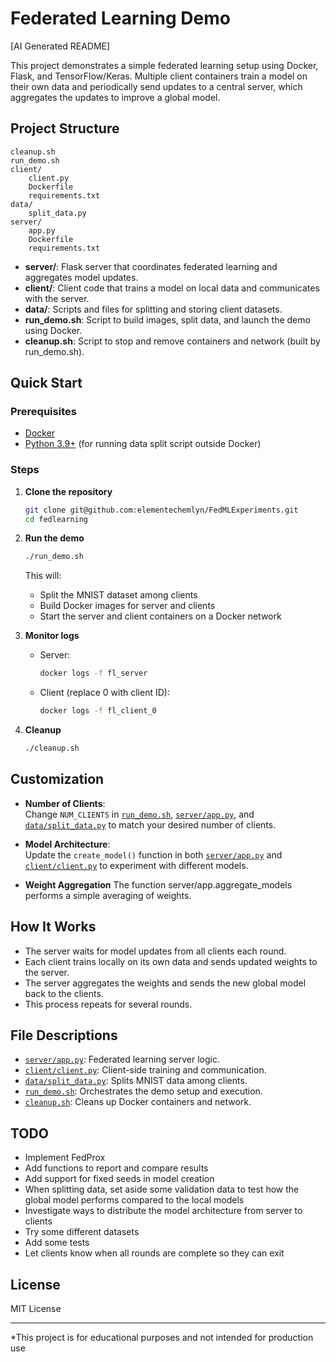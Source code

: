 # Federated Learning Demo
[AI Generated README]

This project demonstrates a simple federated learning setup using Docker, Flask, and TensorFlow/Keras. Multiple client containers train a model on their own data and periodically send updates to a central server, which aggregates the updates to improve a global model.

## Project Structure

```
cleanup.sh
run_demo.sh
client/
    client.py
    Dockerfile
    requirements.txt
data/
    split_data.py
server/
    app.py
    Dockerfile
    requirements.txt
```

- **server/**: Flask server that coordinates federated learning and aggregates model updates.
- **client/**: Client code that trains a model on local data and communicates with the server.
- **data/**: Scripts and files for splitting and storing client datasets.
- **run_demo.sh**: Script to build images, split data, and launch the demo using Docker.
- **cleanup.sh**: Script to stop and remove containers and network (built by run_demo.sh).

## Quick Start

### Prerequisites

- [Docker](https://www.docker.com/)
- [Python 3.9+](https://www.python.org/) (for running data split script outside Docker)

### Steps

1. **Clone the repository**  
   ```sh
   git clone git@github.com:elementechemlyn/FedMLExperiments.git
   cd fedlearning
   ```

2. **Run the demo**  
   ```sh
   ./run_demo.sh
   ```

   This will:
   - Split the MNIST dataset among clients
   - Build Docker images for server and clients
   - Start the server and client containers on a Docker network

3. **Monitor logs**  
   - Server:  
     ```sh
     docker logs -f fl_server
     ```
   - Client (replace 0 with client ID):  
     ```sh
     docker logs -f fl_client_0
     ```

4. **Cleanup**  
   ```sh
   ./cleanup.sh
   ```

## Customization

- **Number of Clients**:  
  Change `NUM_CLIENTS` in [`run_demo.sh`](run_demo.sh), [`server/app.py`](server/app.py), and [`data/split_data.py`](data/split_data.py) to match your desired number of clients.

- **Model Architecture**:  
  Update the `create_model()` function in both [`server/app.py`](server/app.py) and [`client/client.py`](client/client.py) to experiment with different models.

- **Weight Aggregation**
 The function server/app.aggregate_models performs a simple averaging of weights.

## How It Works

- The server waits for model updates from all clients each round.
- Each client trains locally on its own data and sends updated weights to the server.
- The server aggregates the weights and sends the new global model back to the clients.
- This process repeats for several rounds.

## File Descriptions

- [`server/app.py`](server/app.py): Federated learning server logic.
- [`client/client.py`](client/client.py): Client-side training and communication.
- [`data/split_data.py`](data/split_data.py): Splits MNIST data among clients.
- [`run_demo.sh`](run_demo.sh): Orchestrates the demo setup and execution.
- [`cleanup.sh`](cleanup.sh): Cleans up Docker containers and network.

## TODO
- Implement FedProx
- Add functions to report and compare results
- Add support for fixed seeds in model creation
- When splitting data, set aside some validation data to test how the global model performs compared to the local models 
- Investigate ways to distribute the model architecture from server to clients
- Try some different datasets
- Add some tests
- Let clients know when all rounds are complete so they can exit
## License

MIT License

---

*This project is for educational purposes and not intended for production use
